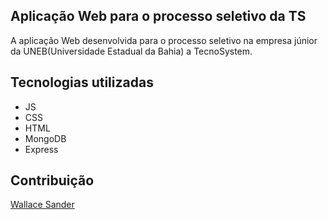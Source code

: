<h2 > Aplicação Web para o processo seletivo da TS </h2> 
A aplicação Web desenvolvida para o processo seletivo na empresa júnior da UNEB(Universidade Estadual da Bahia) a TecnoSystem.



<h2> Tecnologias utilizadas </h2> 

<ul>
  <li>JS</li>
  <li>CSS</li>
  <li> HTML</li>
  <li> MongoDB</li>
  <li>Express</li>
</ul>

<h2 >Contribuição </h2> 

<a href="https://github.com/1Sander">Wallace Sander</a>

